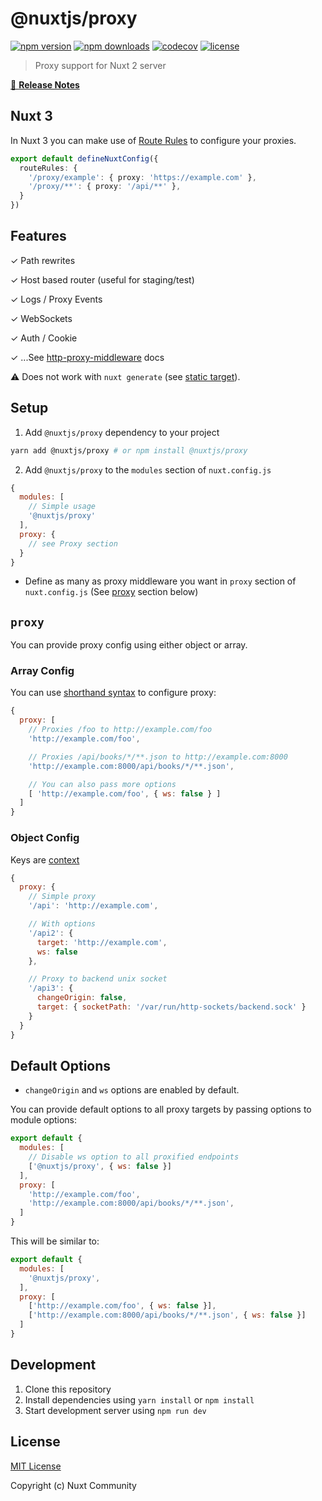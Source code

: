 # @nuxtjs/proxy

[![npm version][npm-version-src]][npm-version-href]
[![npm downloads][npm-downloads-src]][npm-downloads-href]
[![codecov][codecov-src]][codecov-href]
[![license][license-src]][license-href]

> Proxy support for Nuxt 2 server

[📖 **Release Notes**](./CHANGELOG.md)

## Nuxt 3

In Nuxt 3 you can make use of [Route Rules](https://nitro.unjs.io/guide/routing) to configure your proxies.

```ts
export default defineNuxtConfig({
  routeRules: {
    '/proxy/example': { proxy: 'https://example.com' },
    '/proxy/**': { proxy: '/api/**' },
  }
})
```

## Features

✓ Path rewrites

✓ Host based router (useful for staging/test)

✓ Logs / Proxy Events

✓ WebSockets

✓ Auth / Cookie

✓ ...See [http-proxy-middleware](https://github.com/chimurai/http-proxy-middleware) docs

⚠ Does not work with `nuxt generate` (see [static target](https://nuxtjs.org/docs/2.x/features/deployment-targets#static-hosting)).

## Setup

1. Add `@nuxtjs/proxy` dependency to your project

```bash
yarn add @nuxtjs/proxy # or npm install @nuxtjs/proxy
```

2. Add `@nuxtjs/proxy` to the `modules` section of `nuxt.config.js`

```js
{
  modules: [
    // Simple usage
    '@nuxtjs/proxy'
  ],
  proxy: {
    // see Proxy section
  }
}
```

- Define as many as proxy middleware you want in `proxy` section of  `nuxt.config.js` (See [proxy](#proxy) section below)

## `proxy`

You can provide proxy config using either object or array.

### Array Config

You can use [shorthand syntax](https://github.com/chimurai/http-proxy-middleware#shorthand) to configure proxy:

```js
{
  proxy: [
    // Proxies /foo to http://example.com/foo
    'http://example.com/foo',

    // Proxies /api/books/*/**.json to http://example.com:8000
    'http://example.com:8000/api/books/*/**.json',

    // You can also pass more options
    [ 'http://example.com/foo', { ws: false } ]
  ]
}
```

### Object Config

Keys are [context](https://github.com/chimurai/http-proxy-middleware#context-matching)

```js
{
  proxy: {
    // Simple proxy
    '/api': 'http://example.com',

    // With options
    '/api2': {
      target: 'http://example.com',
      ws: false
    },

    // Proxy to backend unix socket
    '/api3': {
      changeOrigin: false,
      target: { socketPath: '/var/run/http-sockets/backend.sock' }
    }
  }
}
```

## Default Options

- `changeOrigin` and `ws` options are enabled by default.

You can provide default options to all proxy targets by passing options to module options:

```js
export default {
  modules: [
    // Disable ws option to all proxified endpoints
    ['@nuxtjs/proxy', { ws: false }]
  ],
  proxy: [
    'http://example.com/foo',
    'http://example.com:8000/api/books/*/**.json',
  ]
}
```

This will be similar to:

```js
export default {
  modules: [
    '@nuxtjs/proxy',
  ],
  proxy: [
    ['http://example.com/foo', { ws: false }],
    ['http://example.com:8000/api/books/*/**.json', { ws: false }]
  ]
}
```

## Development

1. Clone this repository
2. Install dependencies using `yarn install` or `npm install`
3. Start development server using `npm run dev`

## License

[MIT License](./LICENSE)

Copyright (c) Nuxt Community

<!-- Badges -->
[npm-version-src]: https://img.shields.io/npm/v/@nuxtjs/proxy/latest.svg?style=flat-square
[npm-version-href]: https://npmjs.com/package/@nuxtjs/proxy

[npm-downloads-src]: https://img.shields.io/npm/dt/@nuxtjs/proxy.svg?style=flat-square
[npm-downloads-href]: https://npmjs.com/package/@nuxtjs/proxy

[codecov-src]: https://img.shields.io/codecov/c/github/nuxt-community/proxy-module.svg?style=flat-square
[codecov-href]: https://codecov.io/gh/nuxt-community/proxy-module

[license-src]: https://img.shields.io/npm/l/@nuxtjs/proxy.svg?style=flat-square
[license-href]: https://npmjs.com/package/@nuxtjs/proxy
